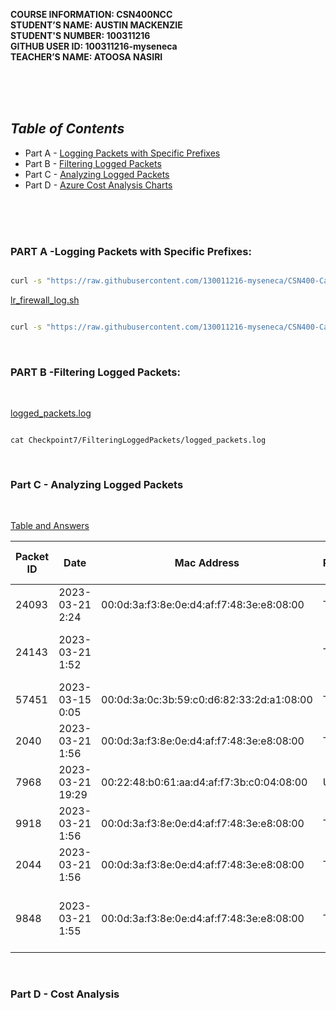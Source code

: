 **COURSE INFORMATION:  CSN400NCC**\
**STUDENT’S NAME:  AUSTIN MACKENZIE**\
**STUDENT'S NUMBER: 100311216**\
**GITHUB USER ID: 100311216-myseneca**\
**TEACHER’S NAME:  ATOOSA NASIRI**

<br>
<br>
<br>


## ***Table of Contents*** 
* Part A - [Logging Packets with Specific Prefixes](#part-a--logging-packets-with-specific-prefixes)
* Part B - [Filtering Logged Packets](#part-b--filtering-logged-packets)
* Part C - [Analyzing Logged Packets](#part-c---analyzing-logged-packets)
* Part D - [Azure Cost Analysis Charts](#part-d---cost-analysis)

<br>
<br>
<bR>


### **PART A** -Logging Packets with Specific Prefixes: 

```bash

curl -s "https://raw.githubusercontent.com/130011216-myseneca/CSN400-Capstone/main/Checkpoint7/LoggingPackets/lr_firewalls_log.txt"


```

[lr_firewall_log.sh](https://github.com/130011216-myseneca/CSN400-Capstone/blob/main/Checkpoint7/LoggingPackets/lr_firewall_log.sh)

```bash

curl -s "https://raw.githubusercontent.com/130011216-myseneca/CSN400-Capstone/main/Checkpoint7/LoggingPackets/lr_firewalls_log.txt"

```
<br>



### **PART B** -Filtering Logged Packets: 
<br>

[logged_packets.log](https://github.com/130011216-myseneca/CSN400-Capstone/blob/main/Checkpoint7/FilteringLoggedPackets/logged_packets.log)

```console

cat Checkpoint7/FilteringLoggedPackets/logged_packets.log

```
<br>

### **Part C** - Analyzing Logged Packets
<br>


[Table and Answers](https://github.com/130011216-myseneca/CSN400-Capstone/blob/73cefc631e25f49a6eaac536eff2335bbc0bb021/Checkpoint7/Table/Chart.pdf)

| Packet ID | Date                | Mac Address                                 | Protocol | Source Address | Dest. Address | Source Port | Dest. Port | Packet Length | LOG prefix               | Time To Live |
|-----------|---------------------|---------------------------------------------|----------|----------------|---------------|-------------|------------|---------------|--------------------------|--------------|
| 24093     | 2023-03-21 2:24     | 00:0d:3a:f3:8e:0e:d4:af:f7:48:3e:e8:08:00     | TCP      | 10.56.177.4    | 192.168.89.36 | 49768       | 22         | 40            | SSH INPUT LS-89         | 128          |
| 24143     | 2023-03-21 1:52     |                                             | TCP      | 192.168.89.36  | 10.56.177.4   | 22          | 49768      | 116           | SSH OUTPUT WC-10.56.177.4 | 64           |
| 57451     | 2023-03-15 0:05     | 00:0d:3a:0c:3b:59:c0:d6:82:33:2d:a1:08:00     | TCP      | 10.56.177.4    | 172.17.89.37 | 51318       | 21         | 52            | DNS UDP FORWARD:         | 127          |
| 2040      | 2023-03-21 1:56     | 00:0d:3a:f3:8e:0e:d4:af:f7:48:3e:e8:08:00     | TCP      | 10.56.177.4    | 172.17.89.37 | 50400       | 80         | 52            | HTTP FORWARD WS-89       | 127          |
| 7968      | 2023-03-21 19:29    | 00:22:48:b0:61:aa:d4:af:f7:3b:c0:04:08:00     | UDP      | 10.56.177.4    | 172.17.89.36 | 50787       | 53         | 41            | DNS TCP FORWARD          | 127          |
| 9918      | 2023-03-21 1:56     | 00:0d:3a:f3:8e:0e:d4:af:f7:48:3e:e8:08:00     | TCP      | 10.56.177.4    | 172.17.89.36 | 50403       | 80         | 52            | HTTP FORWARD LS-89       | 127          |
| 2044      | 2023-03-21 1:56     | 00:0d:3a:f3:8e:0e:d4:af:f7:48:3e:e8:08:00     | TCP      | 10.56.177.4    | 172.17.89.37 | 50105       | 3306       | 40            | MySQL FORWARD LS-89      | 127          |
| 9848      | 2023-03-21 1:55     | 00:0d:3a:f3:8e:0e:d4:af:f7:48:3e:e8:08:00	  | TCP	     | 10.56.177.4    | 172.17.89.36 | 50391	   | 21         | 52	        |FTP CONTROL PLANE FORWARD WS-|	127


<br>

### **Part D** - Cost Analysis
